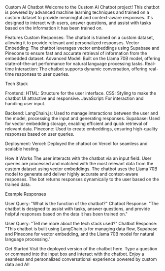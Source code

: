 Custom AI Chatbot
Welcome to the Custom AI Chatbot project! This chatbot is powered by advanced machine learning techniques and trained on a custom dataset to provide meaningful and context-aware responses. It's designed to interact with users, answer questions, and assist with tasks based on the information it has been trained on.

Features
Custom Responses: The chatbot is trained on a custom dataset, allowing it to provide relevant and personalized responses.
Vector Embedding: The chatbot leverages vector embeddings using Supabase and Pinecone to ensure fast and accurate retrieval of information from the embedded dataset.
Advanced Model: Built on the Llama 70B model, offering state-of-the-art performance for natural language processing tasks.
Real-time Interaction: The chatbot supports dynamic conversation, offering real-time responses to user queries.

Tech Stack

Frontend:
HTML: Structure for the user interface.
CSS: Styling to make the chatbot UI attractive and responsive.
JavaScript: For interaction and handling user input.

Backend:
LangChain.js: Used to manage interactions between the user and the model, processing the input and generating responses.
Supabase: Used for vector embedding storage, enabling efficient and quick retrieval of relevant data.
Pinecone: Used to create embeddings, ensuring high-quality responses based on user queries.

Deployment:
Vercel: Deployed the chatbot on Vercel for seamless and scalable hosting.

How It Works
The user interacts with the chatbot via an input field.
User queries are processed and matched with the most relevant data from the custom dataset using vector embeddings.
The chatbot uses the Llama 70B model to generate and deliver highly accurate and context-aware responses.
The bot returns responses dynamically to the user based on the trained data.

Example Responses

User Query: "What is the function of the chatbot?"
Chatbot Response: "The chatbot is designed to assist with tasks, answer questions, and provide helpful responses based on the data it has been trained on."

User Query: "Tell me more about the tech stack used?"
Chatbot Response: "This chatbot is built using LangChain.js for managing data flow, Supabase and Pinecone for vector embedding, and the Llama 70B model for natural language processing."

Get Started
Visit the deployed version of the chatbot here.
Type a question or command into the input box and interact with the chatbot.
Enjoy a seamless and personalized conversational experience powered by custom data and AI!
